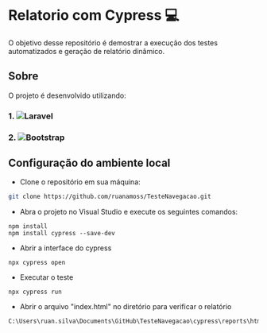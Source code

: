 # Relatorio com Cypress 💻
O objetivo desse repositório é demostrar a execução dos testes automatizados e geração de relatório dinâmico.

## Sobre
O projeto é desenvolvido utilizando:
### 1. ![Laravel](https://christoshrousis.com/static/ec59f19f3cc66e05c97285c372f40e78/045fd/cypress-bw.png)
### 2. ![Bootstrap](https://th.bing.com/th/id/OIP.LozMy7iX-eo7YX52U8gbuwAAAA?rs=1&pid=ImgDetMain)

## Configuração do ambiente local
- Clone o repositório em sua máquina:
```bash
git clone https://github.com/ruanamoss/TesteNavegacao.git
```
- Abra o projeto no Visual Studio e execute os seguintes comandos:
```
npm install
npm install cypress --save-dev
```
- Abrir a interface do cypress
```
npx cypress open
```
- Executar o teste
```
npx cypress run 
```
- Abrir o arquivo "index.html" no diretório para verificar o relatório
```
C:\Users\ruan.silva\Documents\GitHub\TesteNavegacao\cypress\reports\html
```
